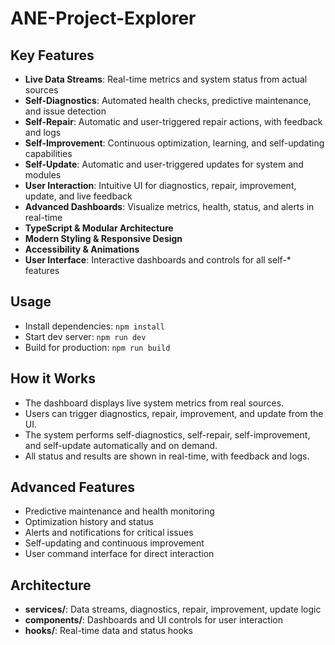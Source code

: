 # ANE-Project-Explorer

## Key Features

- **Live Data Streams**: Real-time metrics and system status from actual sources
- **Self-Diagnostics**: Automated health checks, predictive maintenance, and issue detection
- **Self-Repair**: Automatic and user-triggered repair actions, with feedback and logs
- **Self-Improvement**: Continuous optimization, learning, and self-updating capabilities
- **Self-Update**: Automatic and user-triggered updates for system and modules
- **User Interaction**: Intuitive UI for diagnostics, repair, improvement, update, and live feedback
- **Advanced Dashboards**: Visualize metrics, health, status, and alerts in real-time
- **TypeScript & Modular Architecture**
- **Modern Styling & Responsive Design**
- **Accessibility & Animations**
- **User Interface**: Interactive dashboards and controls for all self-* features

## Usage

- Install dependencies: `npm install`
- Start dev server: `npm run dev`
- Build for production: `npm run build`

## How it Works

- The dashboard displays live system metrics from real sources.
- Users can trigger diagnostics, repair, improvement, and update from the UI.
- The system performs self-diagnostics, self-repair, self-improvement, and self-update automatically and on demand.
- All status and results are shown in real-time, with feedback and logs.

## Advanced Features

- Predictive maintenance and health monitoring
- Optimization history and status
- Alerts and notifications for critical issues
- Self-updating and continuous improvement
- User command interface for direct interaction

## Architecture

- **services/**: Data streams, diagnostics, repair, improvement, update logic
- **components/**: Dashboards and UI controls for user interaction
- **hooks/**: Real-time data and status hooks

